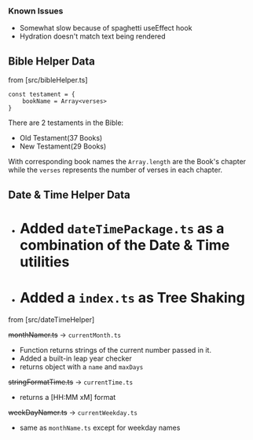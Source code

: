 ### Known Issues

- Somewhat slow because of spaghetti useEffect hook
- Hydration doesn't match text being rendered

## Bible Helper Data

from [src/bibleHelper.ts]

```
const testament = {
    bookName = Array<verses>
}
```

There are 2 testaments in the Bible:

- Old Testament(37 Books)
- New Testament(29 Books)

With corresponding book names
the `Array.length` are the Book's chapter
while the `verses` represents the number of verses in each chapter.

## Date & Time Helper Data

- # Added `dateTimePackage.ts` as a combination of the Date & Time utilities
- # Added a `index.ts` as Tree Shaking

from [src/dateTimeHelper]

~~monthNamer.ts~~ -> `currentMonth.ts`

- Function returns strings of the current number passed in it.
- Added a built-in leap year checker
- returns object with a `name` and `maxDays`

~~stringFormatTime.ts~~ -> `currentTime.ts`

- returns a [HH:MM xM] format

~~weekDayNamer.ts~~ -> `currentWeekday.ts`

- same as `monthName.ts` except for weekday names
